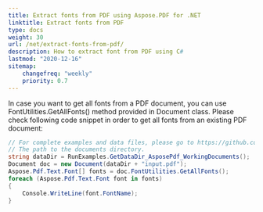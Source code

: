 ```yaml
---
title: Extract fonts from PDF using Aspose.PDF for .NET
linktitle: Extract fonts from PDF
type: docs
weight: 30
url: /net/extract-fonts-from-pdf/
description: How to extract font from PDF using C#
lastmod: "2020-12-16"
sitemap:
    changefreq: "weekly"
    priority: 0.7
---
```


In case you want to get all fonts from a PDF document, you can use FontUtilities.GetAllFonts() method provided in Document class. Please check following code snippet in order to get all fonts from an existing PDF document:

```csharp
// For complete examples and data files, please go to https://github.com/aspose-pdf/Aspose.PDF-for-.NET
// The path to the documents directory.
string dataDir = RunExamples.GetDataDir_AsposePdf_WorkingDocuments();
Document doc = new Document(dataDir + "input.pdf");
Aspose.Pdf.Text.Font[] fonts = doc.FontUtilities.GetAllFonts();
foreach (Aspose.Pdf.Text.Font font in fonts)
{
    Console.WriteLine(font.FontName);
}
```
